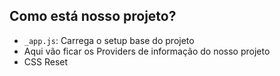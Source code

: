 
## Como está nosso projeto?
- `_app.js`: Carrega o setup base do projeto
- Aqui vão ficar os Providers de informação do nosso projeto
- CSS Reset